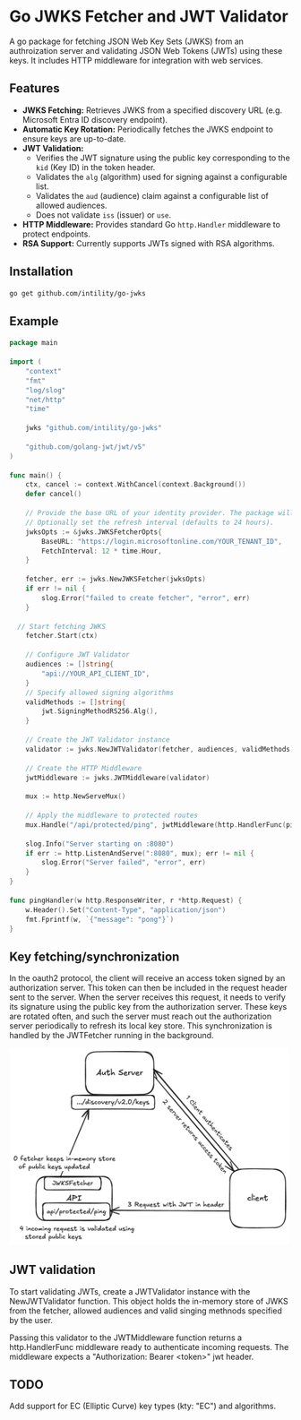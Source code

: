 # Go JWKS Fetcher and JWT Validator

A go package for fetching JSON Web Key Sets (JWKS) from an authroization server
and validating JSON Web Tokens (JWTs) using these keys. It includes HTTP middleware for integration 
with web services.

## Features
*   **JWKS Fetching:** Retrieves JWKS from a specified discovery URL (e.g. Microsoft Entra ID discovery endpoint).
*   **Automatic Key Rotation:** Periodically fetches the JWKS endpoint to ensure keys are up-to-date.
*   **JWT Validation:**
    *   Verifies the JWT signature using the public key corresponding to the `kid` (Key ID) in the token header.
    *   Validates the `alg` (algorithm) used for signing against a configurable list.
    *   Validates the `aud` (audience) claim against a configurable list of allowed audiences.
    *   Does not validate `iss` (issuer) or `use`.
*   **HTTP Middleware:** Provides standard Go `http.Handler` middleware to protect endpoints.
*   **RSA Support:** Currently supports JWTs signed with RSA algorithms. 

## Installation
```bash
go get github.com/intility/go-jwks
```


## Example
```go
package main

import (
	"context"
	"fmt"
	"log/slog"
	"net/http"
	"time"

	jwks "github.com/intility/go-jwks"

	"github.com/golang-jwt/jwt/v5"
)

func main() {
	ctx, cancel := context.WithCancel(context.Background())
	defer cancel() 

	// Provide the base URL of your identity provider. The package will construct the discovery URL.
	// Optionally set the refresh interval (defaults to 24 hours).
	jwksOpts := &jwks.JWKSFetcherOpts{
		BaseURL: "https://login.microsoftonline.com/YOUR_TENANT_ID",
		FetchInterval: 12 * time.Hour,
	}

	fetcher, err := jwks.NewJWKSFetcher(jwksOpts)
	if err != nil {
		slog.Error("failed to create fetcher", "error", err)
	}

  // Start fetching JWKS
	fetcher.Start(ctx)

	// Configure JWT Validator
	audiences := []string{
		"api://YOUR_API_CLIENT_ID", 
	}
	// Specify allowed signing algorithms
	validMethods := []string{
		jwt.SigningMethodRS256.Alg(), 
	}

	// Create the JWT Validator instance
	validator := jwks.NewJWTValidator(fetcher, audiences, validMethods)

	// Create the HTTP Middleware
	jwtMiddleware := jwks.JWTMiddleware(validator)

	mux := http.NewServeMux()

	// Apply the middleware to protected routes
	mux.Handle("/api/protected/ping", jwtMiddleware(http.HandlerFunc(pingHandler)))

	slog.Info("Server starting on :8080")
	if err := http.ListenAndServe(":8080", mux); err != nil {
		slog.Error("Server failed", "error", err)
	}
}

func pingHandler(w http.ResponseWriter, r *http.Request) {
	w.Header().Set("Content-Type", "application/json")
	fmt.Fprintf(w, `{"message": "pong"}`)
}
```

## Key fetching/synchronization
In the oauth2 protocol, the client will receive an access token signed
by an authorization server. This token can then be included in the request header sent to the server.
When the server receives this request, it needs to verify its signature using the public key from the authorization server.
These keys are rotated often, and such the server must reach out the authorization server
periodically to refresh its local key store. This synchronization is handled by the JWTFetcher running in the background.

<img src="docs/jwks-go.png" alt="flow" width="500">

## JWT validation
To start validating JWTs, create a JWTValidator instance with the NewJWTValidator function.
This object holds the in-memory store of JWKS from the fetcher, allowed audiences and valid singing methnods specified by the user.

Passing this validator to the JWTMiddleware function returns a http.HandlerFunc middleware ready to authenticate incoming requests.
The middleware expects a "Authorization: Bearer \<token>" jwt header.

## TODO
Add support for EC (Elliptic Curve) key types (kty: "EC") and algorithms.

